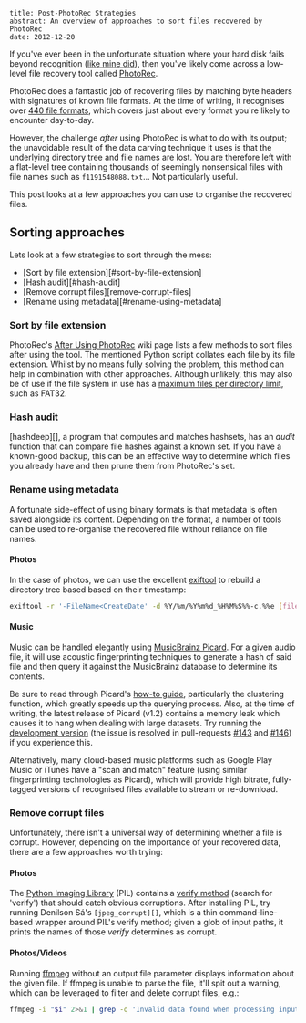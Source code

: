 ```metadata
title: Post-PhotoRec Strategies
abstract: An overview of approaches to sort files recovered by PhotoRec
date: 2012-12-20
```

If you've ever been in the unfortunate situation where your hard disk fails
beyond recognition ([like mine did][background]), then you've likely come across
a low-level file recovery tool called [PhotoRec][].

PhotoRec does a fantastic job of recovering files by matching byte headers with
signatures of known file formats. At the time of writing, it recognises over
[440 file formats][formats], which covers just about every format you're likely
to encounter day-to-day.

However, the challenge *after* using PhotoRec is what to do with its output; the
unavoidable result of the data carving technique it uses is that the underlying
directory tree and file names are lost. You are therefore left with a flat-level
tree containing thousands of seemingly nonsensical files with file names such as
`f1191548088.txt`... Not particularly useful.

This post looks at a few approaches you can use to organise the recovered files.

  [background]: http://unix.stackexchange.com/questions/33284/recovering-ext4-superblocks
  [photorec]: http://www.cgsecurity.org/wiki/PhotoRec
  [formats]: http://www.cgsecurity.org/wiki/File_Formats_Recovered_By_PhotoRec

## Sorting approaches

Lets look at a few strategies to sort through the mess:

* [Sort by file extension][#sort-by-file-extension]
* [Hash audit][#hash-audit]
* [Remove corrupt files][remove-corrupt-files]
* [Rename using metadata][#rename-using-metadata]

### Sort by file extension

PhotoRec's [After Using PhotoRec][after] wiki page lists a few methods to sort
files after using the tool. The mentioned Python script collates each file by
its file extension. Whilst by no means fully solving the problem, this method
can help in combination with other approaches. Although unlikely, this may also
be of use if the file system in use has a [maximum files per directory
limit][dirlimit], such as FAT32.

  [after]: http://www.cgsecurity.org/wiki/After_Using_PhotoRec#Sort_files_by_extension
  [dirlimit]: http://stackoverflow.com/a/466596

### Hash audit

[hashdeep][], a program that computes and matches hashsets, has an *audit*
function that can compare file hashes against a known set. If you have a
known-good backup, this can be an effective way to determine which files you
already have and then prune them from PhotoRec's set.

### Rename using metadata

A fortunate side-effect of using binary formats is that metadata is often saved
alongside its content. Depending on the format, a number of tools can be used to
re-organise the recovered file without reliance on file names.

#### Photos

In the case of photos, we can use the excellent [exiftool][] to rebuild a
directory tree based based on their timestamp:

```bash
exiftool -r '-FileName<CreateDate' -d %Y/%m/%Y%m%d_%H%M%S%%-c.%%e [files]
```

  [exiftool]: http://www.sno.phy.queensu.ca/~phil/exiftool/

#### Music

Music can be handled elegantly using [MusicBrainz Picard][picard]. For a given
audio file, it will use acoustic fingerprinting techniques to generate a hash of
said file and then query it against the MusicBrainz database to determine its
contents.

Be sure to read through Picard's [how-to guide][howto], particularly the
clustering function, which greatly speeds up the querying process. Also, at the
time of writing, the latest release of Picard (v1.2) contains a memory leak
which causes it to hang when dealing with large datasets. Try running the
[development version][picard-gh] (the issue is resolved in pull-requests
[#143][] and [#146][]) if you experience this.

Alternatively, many cloud-based music platforms such as Google Play Music or
iTunes have a "scan and match" feature (using similar fingerprinting
technologies as Picard), which will provide high bitrate, fully-tagged versions
of recognised files available to stream or re-download.

  [picard]: https://musicbrainz.org/doc/MusicBrainz_Picard
  [howto]: https://musicbrainz.org/doc/How_to_Tag_Files_With_Picard
  [picard-gh]: https://github.com/musicbrainz/picard
  [#143]: https://github.com/musicbrainz/picard/pull/143
  [#146]: https://github.com/musicbrainz/picard/pull/146

### Remove corrupt files

Unfortunately, there isn't a universal way of determining whether a file is
corrupt. However, depending on the importance of your recovered data, there are
a few approaches worth trying:

#### Photos

The [Python Imaging Library][pil] (PIL) contains a [verify method][verify]
(search for 'verify') that should catch obvious corruptions. After installing
PIL, try running Denilson Sá's `[jpeg_corrupt][]`, which is a thin
command-line-based wrapper around PIL's verify method; given a glob of input
paths, it prints the names of those *verify* determines as corrupt.

  [pil]: http://www.pythonware.com/products/pil/
  [verify]: http://effbot.org/imagingbook/image.htm
  [jpeg_corrupt]: https://bitbucket.org/denilsonsa/small_scripts/src/96af96e23bc1e19c9156412cdbb8eeba09e21cad/jpeg_corrupt.py

#### Photos/Videos

Running [ffmpeg][] without an output file parameter displays information about
the given file. If ffmpeg is unable to parse the file, it'll spit out a warning,
which can be leveraged to filter and delete corrupt files, e.g.:

```bash
ffmpeg -i "$i" 2>&1 | grep -q 'Invalid data found when processing input' && rm "$i"
```

  [ffmpeg]: http://ffmpeg.org
